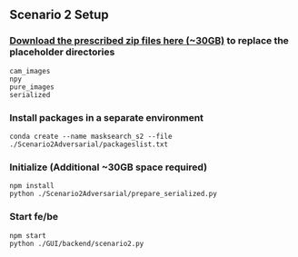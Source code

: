 ## Scenario 2 Setup

### [Download the prescribed zip files here (~30GB)](https://drive.google.com/drive/folders/1UGKixXdXw0oGPmhF-3aXiYW-BiNbbptu?usp=sharing) to replace the placeholder directories
```
cam_images
npy
pure_images
serialized
```


### Install packages in a separate environment
```
conda create --name masksearch_s2 --file ./Scenario2Adversarial/packageslist.txt
```

### Initialize (Additional ~30GB space required)
```
npm install
python ./Scenario2Adversarial/prepare_serialized.py
```

### Start fe/be
```
npm start
python ./GUI/backend/scenario2.py
```
